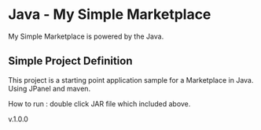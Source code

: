 # Java - My Simple Marketplace

My Simple Marketplace is powered by the Java.

## Simple Project Definition

This project is a starting point application sample for a Marketplace in Java.
Using JPanel and maven.

How to run : double click JAR file which included above.

v.1.0.0